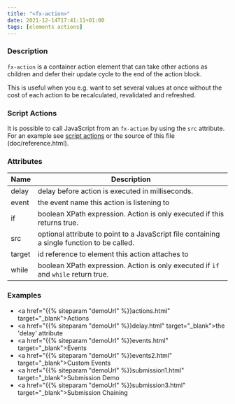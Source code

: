 ```yaml
---
title: "<fx-action>"
date: 2021-12-14T17:41:11+01:00
tags: [elements actions]
---
```


### Description

`fx-action` is a container action element that can take other actions
as children and defer their update cycle to the end of the action block.

This is useful when you e.g. want to set several values at once without the cost of 
each action to be recalculated, revalidated and refreshed.

### Script Actions

It is possible to call JavaScript from an `fx-action` by using the `src` attribute. For an example
see [script actions](../demo/script-actions.html) or the source of this file (doc/reference.html).

### Attributes

| Name | Description |
|------|-------------|
| delay | delay before action is executed in milliseconds. |
| event | the event name this action is listening to |
| if | boolean XPath expression. Action is only executed if this returns true. |
| src | optional attribute to point to a JavaScript file containing a single function to be called. |
| target | id reference to element this action attaches to |
| while | boolean XPath expression. Action is only executed if `ìf` and `while` return true. |


### Examples

* <a href="{{% siteparam "demoUrl" %}}actions.html" target="_blank">Actions</a>
* <a href="{{% siteparam "demoUrl" %}}delay.html" target="_blank">the 'delay' attribute</a>
* <a href="{{% siteparam "demoUrl" %}}events.html" target="_blank">Events</a>
* <a href="{{% siteparam "demoUrl" %}}events2.html" target="_blank">Custom Events</a>
* <a href="{{% siteparam "demoUrl" %}}submission1.html" target="_blank">Submission Demo</a>
* <a href="{{% siteparam "demoUrl" %}}submission3.html" target="_blank">Submission Chaining</a>


